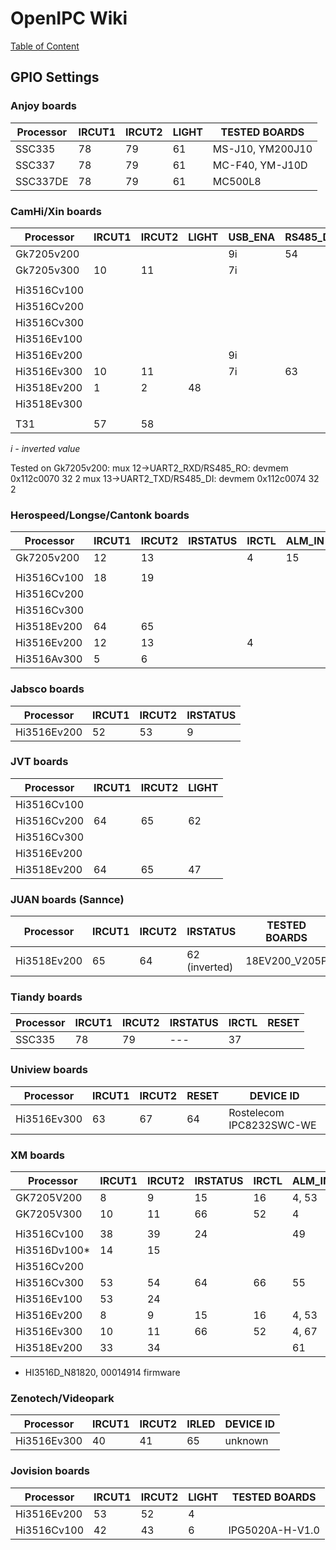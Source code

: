 # OpenIPC Wiki
[Table of Content](../index.md)

GPIO Settings
-------------

### Anjoy boards

| Processor   | IRCUT1 | IRCUT2 | LIGHT | TESTED BOARDS    |
|-------------|--------|--------|-------|------------------|
| SSC335      | 78     | 79     | 61    | MS-J10, YM200J10 |
| SSC337      | 78     | 79     | 61    | MC-F40, YM-J10D  |
| SSC337DE    | 78     | 79     | 61    | MC500L8          |

### CamHi/Xin boards

| Processor   | IRCUT1 | IRCUT2 | LIGHT | USB_ENA | RS485_DE | UART2_RXD/RS485_RO | UART2_TXD/RS485_DI |
|-------------|--------|--------|-------|---------|----------|--------------------|--------------------|
| Gk7205v200  |        |        |       | 9i      | 54       | 12                 | 13                 |
| Gk7205v300  | 10     | 11     |       | 7i      |
|             |        |        |       |         |
| Hi3516Cv100 |        |        |       |         |
| Hi3516Cv200 |        |        |       |         |
| Hi3516Cv300 |        |        |       |         |
| Hi3516Ev100 |        |        |       |         |
| Hi3516Ev200 |        |        |       | 9i      |
| Hi3516Ev300 | 10     | 11     |       | 7i      | 63       |
| Hi3518Ev200 | 1      | 2      | 48    |         |
| Hi3518Ev300 |        |        |       |         |
|             |        |        |       |         |
| T31         | 57     | 58     |       |         |

_i - inverted value_

Tested on Gk7205v200:
mux 12->UART2_RXD/RS485_RO: devmem 0x112c0070 32 2 
mux 13->UART2_TXD/RS485_DI: devmem 0x112c0074 32 2


### Herospeed/Longse/Cantonk boards

| Processor   | IRCUT1 | IRCUT2 | IRSTATUS | IRCTL | ALM_IN | ALM_OUT | USB_ENA |
|-------------|--------|--------|----------|-------|--------|---------|---------|
| Gk7205v200  | 12     | 13     |          | 4     | 15     | 14      |         |
|             |        |        |          |       |        |         |         |
| Hi3516Cv100 | 18     | 19     |
| Hi3516Cv200 |
| Hi3516Cv300 |
| Hi3518Ev200 | 64     | 65     |
| Hi3516Ev200 | 12     | 13     |          | 4     |
| Hi3516Av300 | 5      | 6      |

### Jabsco boards

| Processor   | IRCUT1 | IRCUT2 | IRSTATUS |
|-------------|--------|--------|----------|
| Hi3516Ev200 | 52     | 53     | 9        |

### JVT boards

| Processor   | IRCUT1 | IRCUT2 | LIGHT |
|-------------|--------|--------|-------|
| Hi3516Cv100 |
| Hi3516Cv200 | 64     | 65     | 62    |
| Hi3516Cv300 |
| Hi3516Ev200 |
| Hi3518Ev200 | 64     | 65     | 47    |

### JUAN boards (Sannce)

| Processor   | IRCUT1 | IRCUT2 | IRSTATUS      | TESTED BOARDS | DEVICE ID |
|-------------|--------|--------|---------------|---------------|-----------|
| Hi3518Ev200 | 65     | 64     | 62 (inverted) | 18EV200_V205P | N18EV2W   |

### Tiandy boards

| Processor   | IRCUT1 | IRCUT2 | IRSTATUS | IRCTL | RESET |
|-------------|--------|--------|----------|-------|-------|
| SSC335      | 78     | 79     | ---      | 37    |       |

### Uniview boards

| Processor   | IRCUT1 | IRCUT2 | RESET | DEVICE ID                |
|-------------|--------|--------|-------|--------------------------|
| Hi3516Ev300 | 63     | 67     | 64    | Rostelecom IPC8232SWC-WE |

### XM boards

| Processor    | IRCUT1 | IRCUT2 | IRSTATUS | IRCTL | ALM_IN | ALM_OUT | ETH_ACT | ETH_STA | RESET | USB_ENA |
|--------------|--------|--------|----------|-------|--------|---------|---------|---------|-------|---------|
| GK7205V200   | 8      | 9      | 15       | 16    | 4, 53  | 55      | 14      | 12      | 0     |         |
| GK7205V300   | 10     | 11     | 66       | 52    | 4      |         | 30      | 31      |       |         |
|              |        |        |          |       |        |         |         |         |       |         |
| Hi3516Cv100  | 38     | 39     | 24       |       | 49     | 26      |         |         |       |         |
| Hi3516Dv100* | 14     | 15     |          |       |        |         |         |         |       |         |
| Hi3516Cv200  |        |        |          |       |        |         |         |         |       |         |
| Hi3516Cv300  | 53     | 54     | 64       | 66    | 55     | 1       |         |         | 2     | 63      |
| Hi3516Ev100  | 53     | 24     |          |       |        |         |         |         |       |         |
| Hi3516Ev200  | 8      | 9      | 15       | 16    | 4, 53  | 55      | 14      | 12      | 0     |         |
| Hi3516Ev300  | 10     | 11     | 66       | 52    | 4, 67  | 65      | 30      | 31      | 0     |         | 
| Hi3518Ev200  | 33     | 34     |          |       | 61     | 35      |         |         |       |         |

* HI3516D_N81820, 00014914 firmware

### Zenotech/Videopark

| Processor   | IRCUT1 | IRCUT2 | IRLED | DEVICE ID                |
|-------------|--------|--------|-------|--------------------------|
| Hi3516Ev300 | 40     | 41     | 65    | unknown                  |


### Jovision boards

| Processor   | IRCUT1 | IRCUT2 | LIGHT |  TESTED BOARDS  |
|-------------|--------|--------|-------|-----------------|
| Hi3516Ev200 | 53     | 52     | 4     |                 |
| Hi3516Cv100 | 42     | 43     | 6     | IPG5020A-H-V1.0 |
